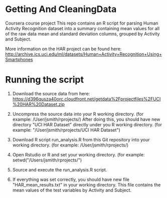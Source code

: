 # Getting And CleaningData
Coursera course project
This repo contains an R script for parsing Human Activity Recognition dataset into a summary containing mean values for all of the raw data mean and standard deviation columns, grouped by Activity and Subject.  

More information on the  HAR project can be found here:
http://archive.ics.uci.edu/ml/datasets/Human+Activity+Recognition+Using+Smartphones 


# Running the script

1) Download the source data from here:
https://d396qusza40orc.cloudfront.net/getdata%2Fprojectfiles%2FUCI%20HAR%20Dataset.zip 

2) Uncompress the source data into your R working directory. (for example: /User/jsmith/rprojects/) After doing this, you should have new directory "UCI HAR Dataset" directly under you R working directory. (for example: "/User/jsmith/rprojects/UCI HAR Dataset")

3) Download R script run_analysis.R from this Git repository into your working directory. (for example: /User/jsmith/rprojects/)

4) Open Rstudio or R and set your working directory. (for example: setwd("/Users/jsmith/rprojects/")

5) Source and execute the run_analysis.R script. 

6) If everything was set correctly, you should have new file "HAR_mean_results.txt" in your working directory. This file contains the mean values of the test variables by Activity and Subject. 

